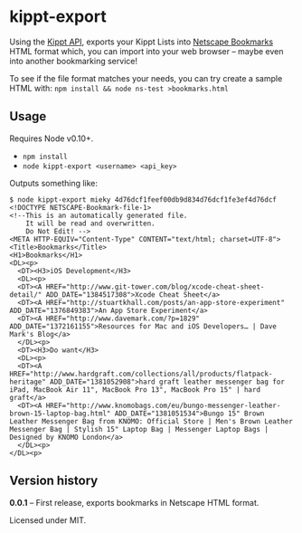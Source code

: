 # kippt-export

Using the [Kippt API](http://developers.kippt.com/), exports your Kippt Lists into [Netscape Bookmarks](https://github.com/bahamas10/node-netscape-bookmarks) HTML format which, you can import into your web browser – maybe even into another bookmarking service!

To see if the file format matches your needs, you can try create a sample HTML with:
`npm install && node ns-test >bookmarks.html`

## Usage

Requires Node v0.10+.

- `npm install`
- `node kippt-export <username> <api_key>`

Outputs something like:

```
$ node kippt-export mieky 4d76dcf1feef00db9d834d76dcf1fe3ef4d76dcf
<!DOCTYPE NETSCAPE-Bookmark-file-1>
<!--This is an automatically generated file.
    It will be read and overwritten.
    Do Not Edit! -->
<META HTTP-EQUIV="Content-Type" CONTENT="text/html; charset=UTF-8">
<Title>Bookmarks</Title>
<H1>Bookmarks</H1>
<DL><p>
  <DT><H3>iOS Development</H3>
  <DL><p>
  <DT><A HREF="http://www.git-tower.com/blog/xcode-cheat-sheet-detail/" ADD_DATE="1384517308">Xcode Cheat Sheet</a>
  <DT><A HREF="http://stuartkhall.com/posts/an-app-store-experiment" ADD_DATE="1376849383">An App Store Experiment</a>
  <DT><A HREF="http://www.davemark.com/?p=1829" ADD_DATE="1372161155">Resources for Mac and iOS Developers… | Dave Mark's Blog</a>
  </DL><p>
  <DT><H3>Do want</H3>
  <DL><p>
  <DT><A HREF="http://www.hardgraft.com/collections/all/products/flatpack-heritage" ADD_DATE="1381052908">hard graft leather messenger bag for iPad, MacBook Air 11", MacBook Pro 13", MacBook Pro 15" | hard graft</a>
  <DT><A HREF="http://www.knomobags.com/eu/bungo-messenger-leather-brown-15-laptop-bag.html" ADD_DATE="1381051534">Bungo 15" Brown Leather Messenger Bag from KNOMO: Official Store | Men's Brown Leather Messenger Bag | Stylish 15" Laptop Bag | Messenger Laptop Bags | Designed by KNOMO London</a>
  </DL><p>
</DL><p>

```

## Version history

**0.0.1** – First release, exports bookmarks in Netscape HTML format.

Licensed under MIT.
